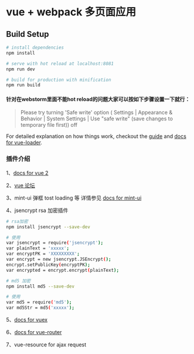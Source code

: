 # vue + webpack 多页面应用

## Build Setup

``` bash
# install dependencies
npm install

# serve with hot reload at localhost:8081
npm run dev

# build for production with minification
npm run build
```
#### 针对在webstorm里面不能hot reload的问题大家可以按如下步骤设置一下就行：
> Please try turning 'Safe write' option ( Settings | Appearance & Behavior | System Settings | Use "safe write" (save changes to temporary file first)) off

For detailed explanation on how things work, checkout the [guide](http://vuejs-templates.github.io/webpack/) and [docs for vue-loader](http://vuejs.github.io/vue-loader).


### 插件介绍
1、[docs for vue 2](https://cn.vuejs.org/v2/api/#Vue-set)

2、[vue 论坛](https://forum.vuejs.org/)

3、mint-ui  弹框 tost loading 等 详情参见 
  [docs for mint-ui](http://mint-ui.github.io/docs)

4、jsencrypt rsa 加密插件

``` bash
# rsa加密
npm install jsencrypt --save-dev

# 使用
var jsencrypt = require('jsencrypt');
var plainText = 'xxxxx';
var encryptPK = 'XXXXXXXXX';
var encrypt = new jsencrypt.JSEncrypt();
encrypt.setPublicKey(encryptPK);
var encrypted = encrypt.encrypt(plainText);

# md5 加密
npm install md5 --save-dev

# 使用
var md5 = require('md5');
var md5Str = md5('xxxxx');
```

5、[docs for vuex](http://vuex.vuejs.org/zh-cn/intro.html)

6、[docs for vue-router](http://router.vuejs.org/zh-cn/)

7、vue-resource for ajax request